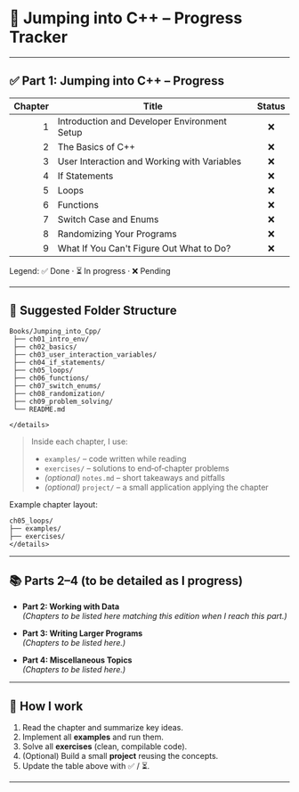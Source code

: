 # 📘 Jumping into C++ – Progress Tracker
---

## ✅ Part 1: Jumping into C++ – Progress

| Chapter | Title                                               | Status |
|--------:|-----------------------------------------------------|:------:|
| 1 | Introduction and Developer Environment Setup              | ❌ |
| 2 | The Basics of C++                                         | ❌ |
| 3 | User Interaction and Working with Variables               | ❌ |
| 4 | If Statements                                             | ❌ |
| 5 | Loops                                                     | ❌ |
| 6 | Functions                                                 | ❌ |
| 7 | Switch Case and Enums                                     | ❌ |
| 8 | Randomizing Your Programs                                 | ❌ |
| 9 | What If You Can't Figure Out What to Do?                  | ❌ |

Legend: ✅ Done · ⏳ In progress · ❌ Pending

---

## 📂 Suggested Folder Structure

```text
Books/Jumping_into_Cpp/
 ├── ch01_intro_env/
 ├── ch02_basics/
 ├── ch03_user_interaction_variables/
 ├── ch04_if_statements/
 ├── ch05_loops/
 ├── ch06_functions/
 ├── ch07_switch_enums/
 ├── ch08_randomization/
 ├── ch09_problem_solving/
 └── README.md

</details>
```


> Inside each chapter, I use:
>
> - `examples/` – code written while reading
> - `exercises/` – solutions to end‑of‑chapter problems
> - *(optional)* `notes.md` – short takeaways and pitfalls
> - *(optional)* `project/` – a small application applying the chapter

Example chapter layout:

```text
ch05_loops/
├── examples/
├── exercises/
</details>
```

---


## 📚 Parts 2–4 (to be detailed as I progress)

- **Part 2: Working with Data**  
  *(Chapters to be listed here matching this edition when I reach this part.)*

- **Part 3: Writing Larger Programs**  
  *(Chapters to be listed here.)*

- **Part 4: Miscellaneous Topics**  
  *(Chapters to be listed here.)*

---


## 🔎 How I work
1. Read the chapter and summarize key ideas.
2. Implement all **examples** and run them.
3. Solve all **exercises** (clean, compilable code).
4. (Optional) Build a small **project** reusing the concepts.
5. Update the table above with ✅ / ⏳.

---

